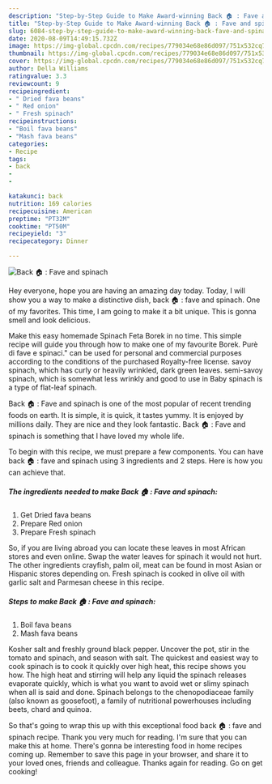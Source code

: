 ```yaml
---
description: "Step-by-Step Guide to Make Award-winning Back 🏠 : Fave and spinach"
title: "Step-by-Step Guide to Make Award-winning Back 🏠 : Fave and spinach"
slug: 6084-step-by-step-guide-to-make-award-winning-back-fave-and-spinach
date: 2020-08-09T14:49:15.732Z
image: https://img-global.cpcdn.com/recipes/779034e68e86d097/751x532cq70/back-🏠-fave-and-spinach-recipe-main-photo.jpg
thumbnail: https://img-global.cpcdn.com/recipes/779034e68e86d097/751x532cq70/back-🏠-fave-and-spinach-recipe-main-photo.jpg
cover: https://img-global.cpcdn.com/recipes/779034e68e86d097/751x532cq70/back-🏠-fave-and-spinach-recipe-main-photo.jpg
author: Della Williams
ratingvalue: 3.3
reviewcount: 9
recipeingredient:
- " Dried fava beans"
- " Red onion"
- " Fresh spinach"
recipeinstructions:
- "Boil fava beans"
- "Mash fava beans"
categories:
- Recipe
tags:
- back
- 
- 

katakunci: back   
nutrition: 169 calories
recipecuisine: American
preptime: "PT32M"
cooktime: "PT50M"
recipeyield: "3"
recipecategory: Dinner

---
```



![Back 🏠 : Fave and spinach](https://img-global.cpcdn.com/recipes/779034e68e86d097/751x532cq70/back-🏠-fave-and-spinach-recipe-main-photo.jpg)

Hey everyone, hope you are having an amazing day today. Today, I will show you a way to make a distinctive dish, back 🏠 : fave and spinach. One of my favorites. This time, I am going to make it a bit unique. This is gonna smell and look delicious.

Make this easy homemade Spinach Feta Borek in no time. This simple recipe will guide you through how to make one of my favourite Borek. Purè di fave e spinaci.&#34; can be used for personal and commercial purposes according to the conditions of the purchased Royalty-free license. savoy spinach, which has curly or heavily wrinkled, dark green leaves. semi-savoy spinach, which is somewhat less wrinkly and good to use in Baby spinach is a type of flat-leaf spinach.

Back 🏠 : Fave and spinach is one of the most popular of recent trending foods on earth. It is simple, it is quick, it tastes yummy. It is enjoyed by millions daily. They are nice and they look fantastic. Back 🏠 : Fave and spinach is something that I have loved my whole life.


To begin with this recipe, we must prepare a few components. You can have back 🏠 : fave and spinach using 3 ingredients and 2 steps. Here is how you can achieve that.

<!--inarticleads1-->

##### The ingredients needed to make Back 🏠 : Fave and spinach:

1. Get  Dried fava beans
1. Prepare  Red onion
1. Prepare  Fresh spinach


So, if you are living abroad you can locate these leaves in most African stores and even online. Swap the water leaves for spinach it would not hurt. The other ingredients crayfish, palm oil, meat can be found in most Asian or Hispanic stores depending on. Fresh spinach is cooked in olive oil with garlic salt and Parmesan cheese in this recipe. 

<!--inarticleads2-->

##### Steps to make Back 🏠 : Fave and spinach:

1. Boil fava beans
1. Mash fava beans


Kosher salt and freshly ground black pepper. Uncover the pot, stir in the tomato and spinach, and season with salt. The quickest and easiest way to cook spinach is to cook it quickly over high heat, this recipe shows you how. The high heat and stirring will help any liquid the spinach releases evaporate quickly, which is what you want to avoid wet or slimy spinach when all is said and done. Spinach belongs to the chenopodiaceae family (also known as goosefoot), a family of nutritional powerhouses including beets, chard and quinoa. 

So that's going to wrap this up with this exceptional food back 🏠 : fave and spinach recipe. Thank you very much for reading. I'm sure that you can make this at home. There's gonna be interesting food in home recipes coming up. Remember to save this page in your browser, and share it to your loved ones, friends and colleague. Thanks again for reading. Go on get cooking!
